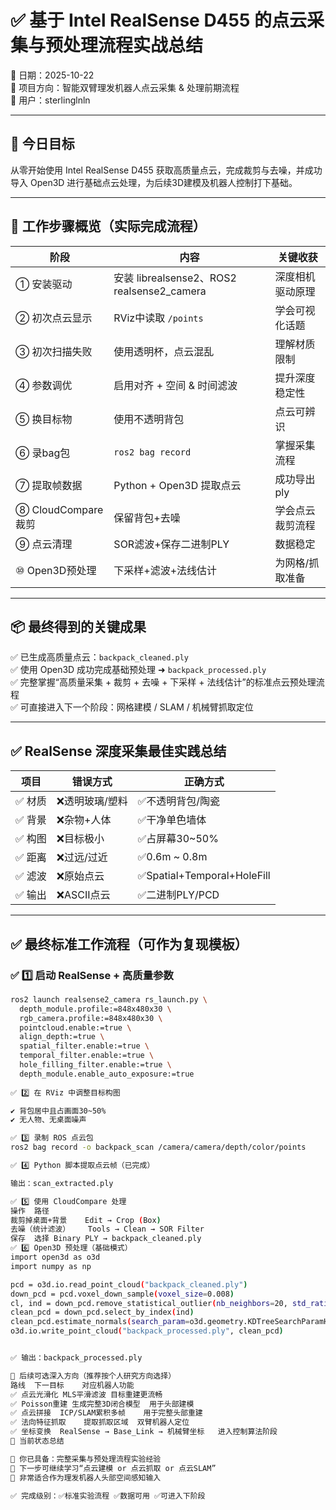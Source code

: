 # ✅ 基于 Intel RealSense D455 的点云采集与预处理流程实战总结  
📅 日期：2025-10-22  
📍 项目方向：智能双臂理发机器人点云采集 & 处理前期流程  
👤 用户：sterlinglnln

---

## 🎯 今日目标
从零开始使用 Intel RealSense D455 获取高质量点云，完成裁剪与去噪，并成功导入 Open3D 进行基础点云处理，为后续3D建模及机器人控制打下基础。

---

## 📍 工作步骤概览（实际完成流程）

| 阶段 | 内容 | 关键收获 |
|------|------|----------|
| ① 安装驱动 | 安装 librealsense2、ROS2 realsense2_camera | 深度相机驱动原理 |
| ② 初次点云显示 | RViz中读取 `/points` | 学会可视化话题 |
| ③ 初次扫描失败 | 使用透明杯，点云混乱 | 理解材质限制 |
| ④ 参数调优 | 启用对齐 + 空间 & 时间滤波 | 提升深度稳定性 |
| ⑤ 换目标物 | 使用不透明背包 | 点云可辨识 |
| ⑥ 录bag包 | `ros2 bag record` | 掌握采集流程 |
| ⑦ 提取帧数据 | Python + Open3D 提取点云 | 成功导出ply |
| ⑧ CloudCompare裁剪 | 保留背包+去噪 | 学会点云裁剪流程 |
| ⑨ 点云清理 | SOR滤波+保存二进制PLY | 数据稳定 |
| ⑩ Open3D预处理 | 下采样+滤波+法线估计 | 为网格/抓取准备 |

---

## 📦 最终得到的关键成果

✅ 已生成高质量点云：`backpack_cleaned.ply`  
✅ 使用 Open3D 成功完成基础预处理 ➜ `backpack_processed.ply`  
✅ 完整掌握“高质量采集 + 裁剪 + 去噪 + 下采样 + 法线估计”的标准点云预处理流程  
✅ 可直接进入下一个阶段：网格建模 / SLAM / 机械臂抓取定位  

---

## ✅ RealSense 深度采集最佳实践总结

| 项目 | 错误方式 | 正确方式 |
|------|----------|-----------|
| ✅ 材质 | ❌透明玻璃/塑料 | ✅不透明背包/陶瓷 |
| ✅ 背景 | ❌杂物+人体 | ✅干净单色墙体 |
| ✅ 构图 | ❌目标极小 | ✅占屏幕30~50% |
| ✅ 距离 | ❌过远/过近 | ✅0.6m ~ 0.8m |
| ✅ 滤波 | ❌原始点云 | ✅Spatial+Temporal+HoleFill |
| ✅ 输出 | ❌ASCII点云 | ✅二进制PLY/PCD |

---

## ✅ 最终标准工作流程（可作为复现模板）

### ✅ 1️⃣ 启动 RealSense + 高质量参数
```bash
ros2 launch realsense2_camera rs_launch.py \
  depth_module.profile:=848x480x30 \
  rgb_camera.profile:=848x480x30 \
  pointcloud.enable:=true \
  align_depth:=true \
  spatial_filter.enable:=true \
  temporal_filter.enable:=true \
  hole_filling_filter.enable:=true \
  depth_module.enable_auto_exposure:=true
   
✅ 2️⃣ 在 RViz 中调整目标构图

✔ 背包居中且占画面30~50%
✔ 无人物、无桌面噪声

✅ 3️⃣ 录制 ROS 点云包
ros2 bag record -o backpack_scan /camera/camera/depth/color/points

✅ 4️⃣ Python 脚本提取点云帧（已完成）

输出：scan_extracted.ply

✅ 5️⃣ 使用 CloudCompare 处理
操作	路径
裁剪掉桌面+背景	Edit → Crop (Box)
去噪（统计滤波）	Tools → Clean → SOR Filter
保存	选择 Binary PLY → backpack_cleaned.ply
✅ 6️⃣ Open3D 预处理（基础模式）
import open3d as o3d
import numpy as np

pcd = o3d.io.read_point_cloud("backpack_cleaned.ply")
down_pcd = pcd.voxel_down_sample(voxel_size=0.008)
cl, ind = down_pcd.remove_statistical_outlier(nb_neighbors=20, std_ratio=1.0)
clean_pcd = down_pcd.select_by_index(ind)
clean_pcd.estimate_normals(search_param=o3d.geometry.KDTreeSearchParamHybrid(radius=0.02, max_nn=30))
o3d.io.write_point_cloud("backpack_processed.ply", clean_pcd)


✅ 输出：backpack_processed.ply

🚀 后续可选深入方向（推荐按个人研究方向选择）
路线	下一目标	对应机器人功能
✅ 点云光滑化	MLS平滑滤波	目标重建更流畅
✅ Poisson重建	生成完整3D闭合模型	用于头部建模
✅ 点云拼接	ICP/SLAM累积多帧	用于完整头部重建
✅ 法向特征抓取	提取抓取区域	双臂机器人定位
✅ 坐标变换	RealSense → Base_Link → 机械臂坐标	进入控制算法阶段
📍 当前状态总结

📌 你已具备：完整采集与预处理流程实验经验
📌 下一步可继续学习“点云建模 or 点云抓取 or 点云SLAM”
📌 非常适合作为理发机器人头部空间感知输入

✅ 完成级别：✅标准实验流程 ✅数据可用 ✅可进入下阶段
